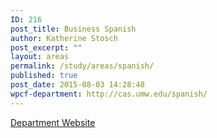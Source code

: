 ```yaml
---
ID: 216
post_title: Business Spanish
author: Katherine Stosch
post_excerpt: ""
layout: areas
permalink: /study/areas/spanish/
published: true
post_date: 2015-08-03 14:28:48
wpcf-department: http://cas.umw.edu/spanish/
---
```


<!-- Types Custom Fields: -->

<!-- department -->
<a href="http://cas.umw.edu/spanish/" class="button">Department Website</a>
<!-- End department -->

<!-- End Types Custom Fields -->